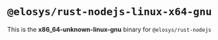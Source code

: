 # `@elosys/rust-nodejs-linux-x64-gnu`

This is the **x86_64-unknown-linux-gnu** binary for `@elosys/rust-nodejs`